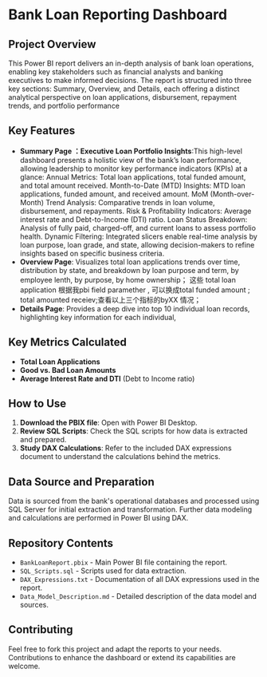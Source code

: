 # Bank Loan Reporting Dashboard

## Project Overview
This Power BI report delivers an in-depth analysis of bank loan operations, enabling key stakeholders such as financial analysts and banking executives to make informed decisions. The report is structured into three key sections: Summary, Overview, and Details, each offering a distinct analytical perspective on loan applications, disbursement, repayment trends, and portfolio performance

## Key Features
- **Summary Page ：Executive Loan Portfolio Insights**:This high-level dashboard presents a holistic view of the bank’s loan performance, allowing leadership to monitor key performance indicators (KPIs) at a glance:
Annual Metrics: Total loan applications, total funded amount, and total amount received.
Month-to-Date (MTD) Insights: MTD loan applications, funded amount, and received amount.
MoM (Month-over-Month) Trend Analysis: Comparative trends in loan volume, disbursement, and repayments.
Risk & Profitability Indicators: Average interest rate and Debt-to-Income (DTI) ratio.
Loan Status Breakdown: Analysis of fully paid, charged-off, and current loans to assess portfolio health.
Dynamic Filtering: Integrated slicers enable real-time analysis by loan purpose, loan grade, and state, allowing decision-makers to refine insights based on specific business criteria.
- **Overview Page**: Visualizes total loan applications trends over time, distribution by state, and breakdown by loan purpose and term, by employee lenth, by purpose, by home ownership； 这些 total loan application 根据我pbi field paramether , 可以换成total funded amount ; total amounted receiev;查看以上三个指标的byXX 情况；
- **Details Page**: Provides a deep dive into top 10  individual loan records, highlighting key information  for each individual,

## Key Metrics Calculated
- **Total Loan Applications**
- **Good vs. Bad Loan Amounts**
- **Average Interest Rate and DTI** (Debt to Income ratio)

## How to Use
1. **Download the PBIX file**: Open with Power BI Desktop.
2. **Review SQL Scripts**: Check the SQL scripts for how data is extracted and prepared.
3. **Study DAX Calculations**: Refer to the included DAX expressions document to understand the calculations behind the metrics.

## Data Source and Preparation
Data is sourced from the bank's operational databases and processed using SQL Server for initial extraction and transformation. Further data modeling and calculations are performed in Power BI using DAX.

## Repository Contents
- `BankLoanReport.pbix` - Main Power BI file containing the report.
- `SQL_Scripts.sql` - Scripts used for data extraction.
- `DAX_Expressions.txt` - Documentation of all DAX expressions used in the report.
- `Data_Model_Description.md` - Detailed description of the data model and sources.

## Contributing
Feel free to fork this project and adapt the reports to your needs. Contributions to enhance the dashboard or extend its capabilities are welcome.

